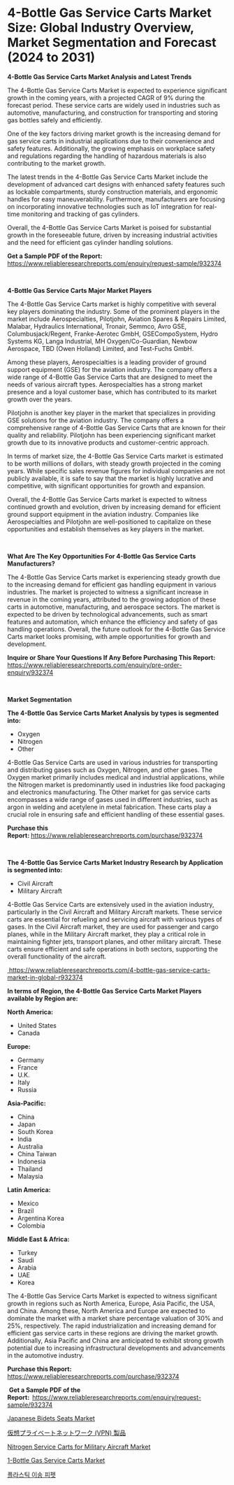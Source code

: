 <p><h1>4-Bottle Gas Service Carts Market Size: Global Industry Overview, Market Segmentation and Forecast (2024 to 2031)</h1></p><p><strong>4-Bottle Gas Service Carts Market Analysis and Latest Trends</strong></p>
<p><p>The 4-Bottle Gas Service Carts Market is expected to experience significant growth in the coming years, with a projected CAGR of 9% during the forecast period. These service carts are widely used in industries such as automotive, manufacturing, and construction for transporting and storing gas bottles safely and efficiently.</p><p>One of the key factors driving market growth is the increasing demand for gas service carts in industrial applications due to their convenience and safety features. Additionally, the growing emphasis on workplace safety and regulations regarding the handling of hazardous materials is also contributing to the market growth.</p><p>The latest trends in the 4-Bottle Gas Service Carts Market include the development of advanced cart designs with enhanced safety features such as lockable compartments, sturdy construction materials, and ergonomic handles for easy maneuverability. Furthermore, manufacturers are focusing on incorporating innovative technologies such as IoT integration for real-time monitoring and tracking of gas cylinders.</p><p>Overall, the 4-Bottle Gas Service Carts Market is poised for substantial growth in the foreseeable future, driven by increasing industrial activities and the need for efficient gas cylinder handling solutions.</p></p>
<p><strong>Get a Sample PDF of the Report:&nbsp;</strong> <a href="https://www.reliableresearchreports.com/enquiry/request-sample/932374">https://www.reliableresearchreports.com/enquiry/request-sample/932374</a></p>
<p>&nbsp;</p>
<p><strong>4-Bottle Gas Service Carts Major Market Players</strong></p>
<p><p>The 4-Bottle Gas Service Carts market is highly competitive with several key players dominating the industry. Some of the prominent players in the market include Aerospecialties, Pilotjohn, Aviation Spares & Repairs Limited, Malabar, Hydraulics International, Tronair, Semmco, Avro GSE, Columbusjack/Regent, Franke-Aerotec GmbH, GSECompoSystem, Hydro Systems KG, Langa Industrial, MH Oxygen/Co-Guardian, Newbow Aerospace, TBD (Owen Holland) Limited, and Test-Fuchs GmbH.</p><p>Among these players, Aerospecialties is a leading provider of ground support equipment (GSE) for the aviation industry. The company offers a wide range of 4-Bottle Gas Service Carts that are designed to meet the needs of various aircraft types. Aerospecialties has a strong market presence and a loyal customer base, which has contributed to its market growth over the years.</p><p>Pilotjohn is another key player in the market that specializes in providing GSE solutions for the aviation industry. The company offers a comprehensive range of 4-Bottle Gas Service Carts that are known for their quality and reliability. Pilotjohn has been experiencing significant market growth due to its innovative products and customer-centric approach.</p><p>In terms of market size, the 4-Bottle Gas Service Carts market is estimated to be worth millions of dollars, with steady growth projected in the coming years. While specific sales revenue figures for individual companies are not publicly available, it is safe to say that the market is highly lucrative and competitive, with significant opportunities for growth and expansion.</p><p>Overall, the 4-Bottle Gas Service Carts market is expected to witness continued growth and evolution, driven by increasing demand for efficient ground support equipment in the aviation industry. Companies like Aerospecialties and Pilotjohn are well-positioned to capitalize on these opportunities and establish themselves as key players in the market.</p></p>
<p>&nbsp;</p>
<p><strong>What Are The Key Opportunities For 4-Bottle Gas Service Carts Manufacturers?</strong></p>
<p><p>The 4-Bottle Gas Service Carts market is experiencing steady growth due to the increasing demand for efficient gas handling equipment in various industries. The market is projected to witness a significant increase in revenue in the coming years, attributed to the growing adoption of these carts in automotive, manufacturing, and aerospace sectors. The market is expected to be driven by technological advancements, such as smart features and automation, which enhance the efficiency and safety of gas handling operations. Overall, the future outlook for the 4-Bottle Gas Service Carts market looks promising, with ample opportunities for growth and development.</p></p>
<p><strong>Inquire or Share Your Questions If Any Before Purchasing This Report:</strong> <a href="https://www.reliableresearchreports.com/enquiry/pre-order-enquiry/932374">https://www.reliableresearchreports.com/enquiry/pre-order-enquiry/932374</a></p>
<p>&nbsp;</p>
<p><strong>Market Segmentation</strong></p>
<p><strong>The 4-Bottle Gas Service Carts Market Analysis by types is segmented into:</strong></p>
<p><ul><li>Oxygen</li><li>Nitrogen</li><li>Other</li></ul></p>
<p><p>4-Bottle Gas Service Carts are used in various industries for transporting and distributing gases such as Oxygen, Nitrogen, and other gases. The Oxygen market primarily includes medical and industrial applications, while the Nitrogen market is predominantly used in industries like food packaging and electronics manufacturing. The Other market for gas service carts encompasses a wide range of gases used in different industries, such as argon in welding and acetylene in metal fabrication. These carts play a crucial role in ensuring safe and efficient handling of these essential gases.</p></p>
<p><strong>Purchase this Report:&nbsp;</strong><a href="https://www.reliableresearchreports.com/purchase/932374">https://www.reliableresearchreports.com/purchase/932374</a></p>
<p>&nbsp;</p>
<p><strong>The 4-Bottle Gas Service Carts Market Industry Research by Application is segmented into:</strong></p>
<p><ul><li>Civil Aircraft</li><li>Military Aircraft</li></ul></p>
<p><p>4-Bottle Gas Service Carts are extensively used in the aviation industry, particularly in the Civil Aircraft and Military Aircraft markets. These service carts are essential for refueling and servicing aircraft with various types of gases. In the Civil Aircraft market, they are used for passenger and cargo planes, while in the Military Aircraft market, they play a critical role in maintaining fighter jets, transport planes, and other military aircraft. These carts ensure efficient and safe operations in both sectors, supporting the overall functionality of the aircraft.</p></p>
<p><a href="https://www.reliableresearchreports.com/4-bottle-gas-service-carts-market-in-global-r932374">&nbsp;https://www.reliableresearchreports.com/4-bottle-gas-service-carts-market-in-global-r932374</a></p>
<p><strong>In terms of Region, the 4-Bottle Gas Service Carts Market Players available by Region are:</strong></p>
<p>
    <p> <strong> North America: </strong>
        <ul>
            <li>United States</li>
            <li>Canada</li>
        </ul>
        </p> 
    <p> <strong> Europe: </strong>
        <ul>
            <li>Germany</li>
            <li>France</li>
            <li>U.K.</li>
            <li>Italy</li>
            <li>Russia</li>
        </ul>
        </p> 
    <p> <strong> Asia-Pacific: </strong>
        <ul>
            <li>China</li>
            <li>Japan</li>
            <li>South Korea</li>
            <li>India</li>
            <li>Australia</li>
            <li>China Taiwan</li>
            <li>Indonesia</li>
            <li>Thailand</li>
            <li>Malaysia</li>
        </ul>
        </p> 
    <p> <strong> Latin America: </strong>
        <ul>
            <li>Mexico</li>
            <li>Brazil</li>
            <li>Argentina Korea</li>
            <li>Colombia</li>
        </ul>
        </p> 
    <p> <strong> Middle East & Africa: </strong>
        <ul>
            <li>Turkey</li>
            <li>Saudi</li>
            <li>Arabia</li>
            <li>UAE</li>
            <li>Korea</li>
        </ul>
    </p>
    </p>
<p><p>The 4-Bottle Gas Service Carts Market is expected to witness significant growth in regions such as North America, Europe, Asia Pacific, the USA, and China. Among these, North America and Europe are expected to dominate the market with a market share percentage valuation of 30% and 25%, respectively. The rapid industrialization and increasing demand for efficient gas service carts in these regions are driving the market growth. Additionally, Asia Pacific and China are anticipated to exhibit strong growth potential due to increasing infrastructural developments and advancements in the automotive industry.</p></p>
<p><strong>Purchase this Report: </strong><a href="https://www.reliableresearchreports.com/purchase/932374">https://www.reliableresearchreports.com/purchase/932374</a></p>
<p>&nbsp;<strong>Get a Sample PDF of the Report:&nbsp;&nbsp;</strong><a href="https://www.reliableresearchreports.com/enquiry/request-sample/932374">https://www.reliableresearchreports.com/enquiry/request-sample/932374</a></p>
<p><strong></strong></p>
<p><p><a href="https://issuu.com/reportprime-2/docs/japanese-bidets-seats-market-size-2030.pptx">Japanese Bidets Seats Market</a></p><p><a href="https://github.com/Sophiaard2003/Market-Research-Report-List-1/blob/main/692598283402.md">仮想プライベートネットワーク (VPN) 製品</a></p><p><a href="https://github.com/jerrycopelandthomaswsqd8q/Market-Research-Report-List-2/blob/main/nitrogen-service-carts-for-military-aircraft-market.md">Nitrogen Service Carts for Military Aircraft Market</a></p><p><a href="https://github.com/brenzgnarento/Market-Research-Report-List-2/blob/main/1-bottle-gas-service-carts-market.md">1-Bottle Gas Service Carts Market</a></p><p><a href="https://github.com/camron674/Market-Research-Report-List-1/blob/main/718350077261.md">플라스틱 이송 피펫</a></p></p>